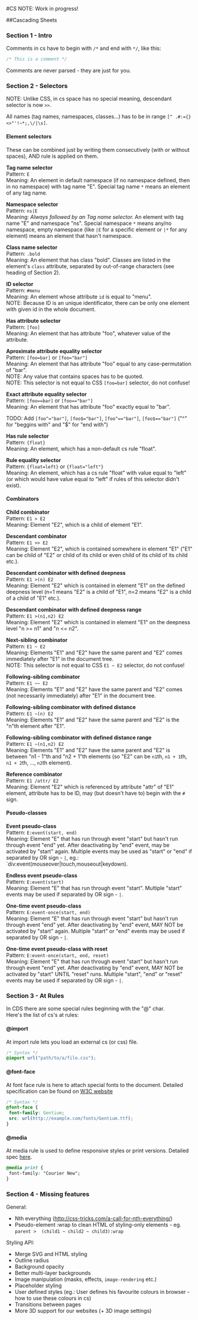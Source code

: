 #CS
NOTE: Work in progress!

##Cascading Sheets

### Section 1 - Intro

Comments in cs have to begin with `/*` and end with `*/`, like this:
```css
/* This is a comment */
```
Comments are never parsed - they are just for you.

### Section 2 - Selectors
NOTE: Unlike CSS, in cs space has no special meaning, descendant selector is now `>>`.

All names (tag names, namespaces, classes...) has to be in range `[^ .#:={}<>"'!~*;,\/|\s]`.

#### Element selectors
These can be combined just by writing them consecutively (with or without spaces), AND rule is applied on them.

**Tag name selector**  
Pattern: `E`  
Meaning: An element in default namespace (if no namespace defined, then in no namespace) with tag name "E". Special tag name `*` means an element of any tag name.  

**Namespace selector**  
Pattern: `ns|E`  
Meaning: _Always followed by an Tag name selector._ An element with tag name "E" and namespace "ns". Special namespace `*` means any/no namespace, empty namespace (like `|E` for a specific element or `|*` for any element) means an element that hasn't namespace.  

**Class name selector**  
Pattern: `.bold`  
Meaning: An element that has class "bold". Classes are listed in the element's `class` attribute, separated by out-of-range characters (see heading of Section 2).  

**ID selector**  
Pattern: `#menu`  
Meaning: An element whose attribute `id` is equal to "menu".  
NOTE: Because ID is an unique identificator, there can be only one element with given id in the whole document.  

**Has attribute selector**  
Pattern: `[foo]`  
Meaning: An element that has attribute "foo", whatever value of the attribute.  

**Aproximate attribute equality selector**  
Pattern: `[foo=bar]` or `[foo="bar"]`  
Meaning: An element that has attribute "foo" equal to any case-permutation of "bar".  
NOTE: Any value that contains spaces has to be quoted.  
NOTE: This selector is not equal to CSS `[foo=bar]` selector, do not confuse!  

**Exact attribute equality selector**  
Pattern: `[foo==bar]` or `[foo=="bar"]`  
Meaning: An element that has attribute "foo" exactly equal to "bar".  

TODO: Add `[foo^="bar"]`, `[foo$="bar"]`, `[foo^=="bar"]`, `[foo$=="bar"]` ("^" for "beggins with" and "$" for "end with")

**Has rule selector**  
Pattern: `{float}`  
Meaning: An element, which has a non-default cs rule "float".  

**Rule equality selector**  
Pattern: `{float=left}`  or `{float="left"}`  
Meaning: An element, which has a cs rule "float" with value equal to "left" (or which would have value equal to "left" if rules of this selector didn't exist).  

#### Combinators
**Child combinator**  
Pattern: `E1 > E2`  
Meaning: Element "E2", which is a child of element "E1".  

**Descendant combinator**  
Pattern: `E1 >> E2`  
Meaning: Element "E2", which is contained somewhere in element "E1" ("E1" can be child of "E2" or child of its child or even child of its child of its child etc.).  

**Descendant combinator with defined deepness**  
Pattern: `E1 >(n) E2`  
Meaning: Element "E2" which is contained in element "E1" on the defined deepness level (n=1 means "E2" is a child of "E1", n=2 means "E2" is a child of a child of "E1" etc.).  

**Descendant combinator with defined deepness range**  
Pattern: `E1 >(n1,n2) E2`  
Meaning: Element "E2" which is contained in element "E1" on the deepness level "n >= n1" and "n <= n2".  

**Next-sibling combinator**  
Pattern: `E1 ~ E2`  
Meaning: Elements "E1" and "E2" have the same parent and "E2" comes immediately after "E1" in the document tree.  
NOTE: This selector is not equal to CSS `E1 ~ E2` selector, do not confuse!  

**Following-sibling combinator**  
Pattern: `E1 ~~ E2`  
Meaning: Elements "E1" and "E2" have the same parent and "E2" comes (not necessarily immediately) after "E1" in the document tree.  

**Following-sibling combinator with defined distance**  
Pattern: `E1 ~(n) E2`  
Meaning: Elements "E1" and "E2" have the same parent and "E2" is the "n"th element after "E1".  

**Following-sibling combinator with defined distance range**  
Pattern: `E1 ~(n1,n2) E2`  
Meaning: Elements "E1" and "E2" have the same parent and "E2" is between "n1 - 1"th and "n2 + 1"th elements (so "E2" can be `n1`th, `n1 + 1`th, `n1 + 2`th, ..., `n2`th element).  

**Reference combinator**  
Pattern: `E1 /attr/ E2`  
Meaning: Element "E2" which is referenced by attribute "attr" of "E1" element, attribute has to be ID, may (but doesn't have to) begin with the `#` sign.  


#### Pseudo-classes
**Event pseudo-class**  
Pattern: `E:event(start, end)`  
Meaning: Element "E" that has run through event "start" but hasn't run through event "end" yet. After deactivating by "end" event, may be activated by "start" again. Multiple events may be used as "start" or "end" if separated by OR sign - `|`, eg.: `div:event(mouseover|touch,mouseout|keydown).  

**Endless event pseudo-class**  
Pattern: `E:event(start)`  
Meaning: Element "E" that has run through event "start". Multiple "start" events may be used if separated by OR sign - `|`.  

**One-time event pseudo-class**  
Pattern: `E:event-once(start, end)`  
Meaning: Element "E" that has run through event "start" but hasn't run through event "end" yet. After deactivating by "end" event, MAY NOT be activated by "start" again. Multiple "start" or "end" events may be used if separated by OR sign - `|`.  

**One-time event pseudo-class with reset**  
Pattern: `E:event-once(start, end, reset)`  
Meaning: Element "E" that has run through event "start" but hasn't run through event "end" yet. After deactivating by "end" event, MAY NOT be activated by "start" UNTIL "reset" runs. Multiple "start", "end" or "reset" events may be used if separated by OR sign - `|`.  


### Section 3 - At Rules
In CDS there are some special rules beginning with the "@" char.  
Here's the list of cs's at rules:

#### @import
At import rule lets you load an external cs (or css) file.
```css
/* Syntax */
@import url("path/to/a/file.css");
```

#### @font-face
At font face rule is here to attach special fonts to the document. Detailed specification can be found on <a href="http://www.w3.org/TR/css3-fonts/">W3C website</a>
```css
/* Syntax */
@font-face {
 font-family: Gentium;
 src: url(http://example.com/fonts/Gentium.ttf);
}
```

#### @media
At media rule is used to define responsive styles or print versions. Detailed spec <a href="http://www.w3.org/TR/CSS2/media.html">here</a>.
```css
@media print {
 font-family: "Courier New";
}
```

### Section 4 - Missing features
General:
* Nth everything (http://css-tricks.com/a-call-for-nth-everything/)
* Pseudo-element :wrap to clean HTML of styling-only elements - eg. `parent >  (child1 ~ child2 ~ child3):wrap`

Styling API:
* Merge SVG and HTML styling
* Outline radius
* Background opacity
* Better multi-layer backgrounds
* Image manipulation (masks, effects, `image-rendering` etc.)
* Placeholder styling
* User defined styles (eg.: User defines his favourite colours in browser - how to use these colours in cs)
* Transitions between pages
* More 3D support for our websites (+ 3D image settings)
